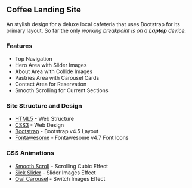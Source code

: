 ## Coffee Landing Site

An stylish design for a deluxe local cafeteria that uses Bootstrap for its primary layout. So far the only <em>working breakpoint is on a <strong>Laptop</strong> device.</em>

### Features
  
 - Top Navigation
 - Hero Area with Slider Images
 - About Area with Collide Images
 - Pastries Area with Carousel Cards
 - Contact Area for Reservation
 - Smooth Scrolling for Current Sections
 
### Site Structure and Design

- [HTML5](https://www.tutorialspoint.com/html5/html5_quick_guide.htm) - Web Structure 
- [CSS3](https://www.tutorialspoint.com/css/css3_tutorial.htm) - Web Design
- [Bootstrap](https://getbootstrap.com/docs/4.5/getting-started/introduction/) - Bootstrap v4.5 Layout
- [Fontawesome](https://fontawesome.com/v4/icons/) - Fontawesome v4.7 Font Icons

### CSS Animations

- [Smooth Scroll](https://github.com/cferdinandi/smooth-scroll) - Scrolling Cubic Effect
- [Sick Slider](http://kenwheeler.github.io) - Slider Images Effect
- [Owl Carousel](https://owlcarousel2.github.io/OwlCarousel2/) - Switch Images Effect 
